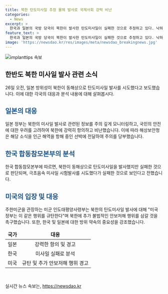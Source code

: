 ```yaml
---
title: 북한 탄도미사일 추정 물체 발사로 국제사회 강력 비난
categories:
  - News
excerpt: >
  한국과 일본의 국방 당국이 북한이 발사한 탄도미사일이 실패한 것으로 추정하고 있다. 낙하 지점은 일본의 배타적 경제수역 바깥으로, 일본 정부는 국민의 안전과 밀접한 문제로 이를 비난하고 있다. 미국은 이 행위를 규탄하며 한국과 일본에 대한 방위 약속을 재확인했다. 한국 합동참모본부는 극초음속 미사일 발사 시도가 실패한 것으로 판단하고 있으며, 항해 중인 선박에 주의를 당부하고 있다. (148자)
feature_text: >
  한국과 일본의 국방 당국이 북한이 발사한 탄도미사일이 실패한 것으로 추정하고 있다. 낙하 지점은 일본의 배타적 경제수역 바깥으로, 일본 정부는 국민의 안전과 밀접한 문제로 이를 비난하고 있다. 미국은 이 행위를 규탄하며 한국과 일본에 대한 방위 약속을 재확인했다. 한국 합동참모본부는 극초음속 미사일 발사 시도가 실패한 것으로 판단하고 있으며, 항해 중인 선박에 주의를 당부하고 있다. (148자)
image: 'https://newsdao.kr/res/images/meta/newsdao_breakingnews.jpg'
---
```


<p><img src="https://newsdao.kr/res/images/meta/newsdao_breakingnews.jpg" alt="implanttips 속보" /></p>

<h2 data-ke-size="size26">한반도 북한 미사일 발사 관련 소식</h2>

<p data-ke-size="size16">26일 오전, 일본 방위성이 북한이 동해상으로 탄도미사일 발사를 시도했다고 보도했습니다. 이에 대한 각국의 대응과 분석 내용에 대해 살펴봅시다.</p>

<h2><b><span style="color: #1a5490;">일본의 대응</span></b></h2>

<p data-ke-size="size16">일본 정부는 북한의 미사일 발사로 관련된 정보를 주의 깊게 모니터링하고, 국민의 안전에 대한 우려를 고려하여 북한에 강력히 항의하고 비난했습니다. 이에 따라 해상보안청은 해당 소식을 인근 해역을 항해 중인 선박에 전달하여 주의를 당부했습니다.</p>

<h2><b><span style="color: #1a5490;">한국 합동참모본부의 분석</span></b></h2>

<p data-ke-size="size16">한국 합동참모본부에 따르면, 북한이 동해상으로 탄도미사일을 발사했지만 실패한 것으로 판단되며, 극초음속 미사일 시험발사를 시도했다가 실패한 것으로 보인다고 전했습니다.</p>

<h2><b><span style="color: #1a5490;">미국의 입장 및 대응</span></b></h2>

<p data-ke-size="size16">주한미군을 관장하는 미군 인도태평양사령부는 북한의 탄도미사일 발사에 대해 "미국 정부는 이 같은 행위를 규탄한다"며 북한에 추가 불법적인 안보저해 행위를 삼갈 것을 촉구했습니다. 또한, 한국 및 일본에 대한 방위 약속의 중요성을 강조했습니다.</p>

<table>
<thead>
<tr>
<td style="text-align: center; height: 17px;"><b>국가</b></td>
<td style="text-align: center; height: 17px;"><b>대응</b></td>
</tr>
</thead>
<tbody>
<tr>
<td style="text-align: center; height: 17px;">일본</td>
<td style="text-align: center; height: 17px;">강력한 항의 및 경고</td>
</tr>
<tr>
<td style="text-align: center; height: 17px;">한국</td>
<td style="text-align: center; height: 17px;">미사일 실패로 분석</td>
</tr>
<tr>
<td style="text-align: center; height: 17px;">미국</td>
<td style="text-align: center; height: 17px;">규탄 및 추가 안보저해 행위 경고</td>
</tr>
</tbody>
</table>

<p data-ke-size="size16">&nbsp;</p>
실시간 뉴스 속보는, <a href="https://newsdao.kr" rel="dofollow">https://newsdao.kr</a>


